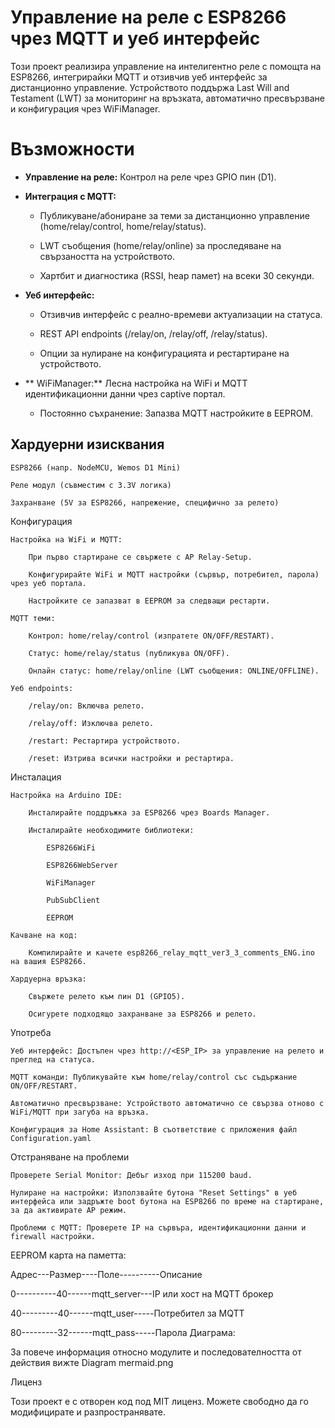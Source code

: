 # Управление на реле с ESP8266 чрез MQTT и уеб интерфейс

Този проект реализира управление на интелигентно реле с помощта на ESP8266, интегрирайки MQTT и отзивчив уеб интерфейс за дистанционно управление. Устройството поддържа Last Will and Testament (LWT) за мониторинг на връзката, автоматично пресвързване и конфигурация чрез WiFiManager.

# Възможности

- **Управление на реле:** Контрол на реле чрез GPIO пин (D1).

- **Интеграция с MQTT:**

  - Публикуване/абониране за теми за дистанционно управление (home/relay/control, home/relay/status).

  - LWT съобщения (home/relay/online) за проследяване на свързаността на устройството.

  - Хартбит и диагностика (RSSI, heap памет) на всеки 30 секунди.

- **Уеб интерфейс:**

  - Отзивчив интерфейс с реално-времеви актуализации на статуса.

  - REST API endpoints (/relay/on, /relay/off, /relay/status).

  - Опции за нулиране на конфигурацията и рестартиране на устройството.

- ** WiFiManager:** Лесна настройка на WiFi и MQTT идентификационни данни чрез captive портал.

  - Постоянно съхранение: Запазва MQTT настройките в EEPROM.

## Хардуерни изисквания

    ESP8266 (напр. NodeMCU, Wemos D1 Mini)

    Реле модул (съвместим с 3.3V логика)

    Захранване (5V за ESP8266, напрежение, специфично за релето)

Конфигурация

    Настройка на WiFi и MQTT:

        При първо стартиране се свържете с AP Relay-Setup.

        Конфигурирайте WiFi и MQTT настройки (сървър, потребител, парола) чрез уеб портала.

        Настройките се запазват в EEPROM за следващи рестарти.

    MQTT теми:

        Контрол: home/relay/control (изпратете ON/OFF/RESTART).

        Статус: home/relay/status (публикува ON/OFF).

        Онлайн статус: home/relay/online (LWT съобщения: ONLINE/OFFLINE).

    Уеб endpoints:

        /relay/on: Включва релето.

        /relay/off: Изключва релето.

        /restart: Рестартира устройството.

        /reset: Изтрива всички настройки и рестартира.

Инсталация

    Настройка на Arduino IDE:

        Инсталирайте поддръжка за ESP8266 чрез Boards Manager.

        Инсталирайте необходимите библиотеки:

            ESP8266WiFi

            ESP8266WebServer

            WiFiManager

            PubSubClient

            EEPROM

    Качване на код:

        Компилирайте и качете esp8266_relay_mqtt_ver3_3_comments_ENG.ino на вашия ESP8266.

    Хардуерна връзка:

        Свържете релето към пин D1 (GPIO5).

        Осигурете подходящо захранване за ESP8266 и релето.

Употреба

    Уеб интерфейс: Достъпен чрез http://<ESP_IP> за управление на релето и преглед на статуса.

    MQTT команди: Публикувайте към home/relay/control със съдържание ON/OFF/RESTART.

    Автоматично пресвързване: Устройството автоматично се свързва отново с WiFi/MQTT при загуба на връзка.

    Конфигурация за Home Assistant: В съответствие с приложения файл Configuration.yaml

Отстраняване на проблеми

    Проверете Serial Monitor: Дебъг изход при 115200 baud.

    Нулиране на настройки: Използвайте бутона "Reset Settings" в уеб интерфейса или задръжте boot бутона на ESP8266 по време на стартиране, за да активирате AP режим.

    Проблеми с MQTT: Проверете IP на сървъра, идентификационни данни и firewall настройки.

EEPROM карта на паметта:

Адрес---Размер----Поле----------Описание

0----------40------mqtt_server---IP или хост на MQTT брокер

40---------40------mqtt_user-----Потребител за MQTT

80---------32------mqtt_pass-----Парола
Диаграма:

За повече информация относно модулите и последователността от действия вижте Diagram mermaid.png

Лиценз

Този проект е с отворен код под MIT лиценз. Можете свободно да го модифицирате и разпространявате.
